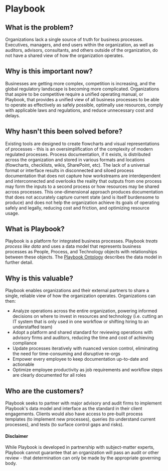 # Playbook

## What is the problem?

Organizations lack a single source of truth for business processes. Executives, managers, and end users within the organization, as well as auditors, advisors, consultants, and others outside of the organization, do not have a shared view of how the organization operates.

## Why is this important now?

Businesses are getting more complex, competition is increasing, and the global regulatory landscape is becoming more complicated. Organizations that aspire to be competitive require a unified operating manual, or Playbook, that provides a unified view of all business processes to be able to operate as effectively as safely possible, optimally use resources, comply with applicable laws and regulations, and reduce unnecessary cost and delays.

## Why hasn't this been solved before?

Existing tools are designed to create flowcharts and visual representations of processes - this is an oversimplification of the complexity of modern regulated processes. Process documentation, if it exists, is distributed across the organization and stored in various formats and locations (flowcharts, checklists, wikis, SharePoint, etc). The lack of a universal format or interface results in disconnected and siloed process documentation that does not capture how workstreams are interdependent and interconnected and overlooks the reality that outputs from one process may form the inputs to a second process or how resources may be shared across processes. This one-dimensional approach produces documentation that does not accurately capture current state (and is itself burdensome to produce) and does not help the organization achieve its goals of operating safely and legally, reducing cost and friction, and optimizing resource usage.

## What is Playbook?

Playbook is a platform for integrated business processes. Playbook *treats process like data* and uses a data model that represents business processes as People, Process, and Technology objects with relationships between these objects. The [Playbook Ontology](https://github.com/paulejarvis/Playbook/blob/master/Data%20Structure%20and%20Ontology/Playbook%20Ontology.md) describes the data model in further detail.

## Why is this valuable?

Playbook enables organizations and their external partners to share a single, reliable view of how the organization operates. Organizations can then: 

* Analyze operations across the entire organization, powering informed decisions on where to invest in resources and technology (i.e. cutting an IT system that is only used in one workflow or shifting hiring to an understaffed team)
* Adopt a platform and shared standard for reviewing operations with advisory firms and auditors, reducing the time and cost of achieving compliance
* Update processes iteratively with nuanced version control, eliminating the need for time-consuming and disruptive re-orgs
* Empower every employee to keep documentation up-to-date and actionable
* Optimize employee productivity as job requirements and workflow steps are clearly documented for all roles

## Who are the customers?

Playbook seeks to partner with major advisory and audit firms to implement Playbook's data model and interface as the standard in their client engagements. Clients would also have access to pre-built process templates (to implement new processes), queries (to understand current processes), and tests (to surface control gaps and risks).

#### Disclaimer

While Playbook is developed in partnership with subject-matter experts, Playbook cannot guarantee that an organization will pass an audit or other review - that determination can only be made by the appropriate governing body.
